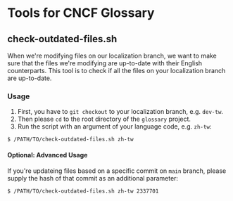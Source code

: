 # Tools for CNCF Glossary

## check-outdated-files.sh

When we're modifying files on our localization branch, we want to make sure that the files we're modifying are up-to-date with their English counterparts.
This tool is to check if all the files on your localization branch are up-to-date.

### Usage

1. First, you have to `git checkout` to your localization branch, e.g. `dev-tw`.
1. Then please `cd` to the root directory of the `glossary` project.
1. Run the script with an argument of your language code, e.g. `zh-tw`:
```
$ /PATH/TO/check-outdated-files.sh zh-tw
```

#### Optional: Advanced Usage

If you're updateing files based on a specific commit on `main` branch, please supply the hash of that commit as an additional parameter:
```
$ /PATH/TO/check-outdated-files.sh zh-tw 2337701
```
